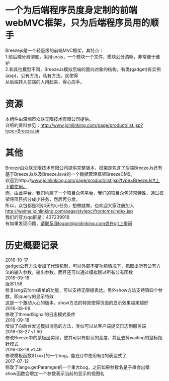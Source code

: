 # 一个为后端程序员度身定制的前端webMVC框架，只为后端程序员用的顺手  
Breezejs是一个轻量级的前端MVC框架，其特点：  
1.前后端分离彻底，采用seajs，一个模块一个文件，模块划分清晰，非常便于维护  
2.和其他模型不同，BreezeJs模拟后端的面向对象的结构，有类(gadget)有实例(app)，公有方法，私有方法。这使得  
  从后端转入前端的人用起来，得心应手。  
# 资源
本组件由深圳市众联无限技术有限公司提供。   
详细的资料参见：http://www.joinlinking.com/page/product/list.jsp?type=BreezeJs#  
# 其他  
Breeze由众联无限技术有限公司提供完整版本，框架是包含了后端BreezeJs还有基于BreezeJs以及BreezeJava的一个数据管理框架BreezeCMS。  
欢迎到http://www.joinlinking.com/page/product/list.jsp?type=BreezeJs#上下载使用。  
而，由此平台，我们构建了一个项目众包平台，我们的项目众包非常特殊，通过框架将项目拆分成小任务，然后再分发。  
所以，众包都是3到4天的小任务，想做就做，也欢迎大家注册加入  
http://weima.joinlinking.com/page/stylepc/frontcms/index.jsp  
我们的官方qq群是：437239918  
有如果发现问题，请联系我logan@joinlinking.com或在git上提问  
# 历史概要记录  
2016-10-17  
gadget公有方法增加了代理机制，可以外部不变功能情况下，抓取出所有公有方法的输入参数，输出参数，而且还可以通过模拟跳过所有公有函数  
2016-09-18  
版本1.56  
修复lang去form表单的功能，可以支持无限极表达。另外show方法支持第四个参数，即jquery的显示特效  
这是一个激动人心的版本，show方法的特效使得页面的显示效果越来越好  
2016-08-09  
修改了threadSignal的日志模式条件  
2016-09-18  
增加了向后台发送模拟消息的方法，类似可以从客户端提交日志到服务端  
2016-08-27 v1.50  
修改Breeze中的蒙板层实现，使其可以有默认的高度，并且去掉waiting的鼠标指针模式  
2016-08-18 v1.49  
修改模板函数${xxx}的一个bug，能在{}中使用有()的表达式了  
2017-07-12  
修改了lange.getParamger的一个重大bug，之前如果参数名是子串会出错  
show函数会增加一个参数表示当前的显示的视图名  
